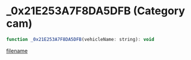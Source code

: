 # _0x21E253A7F8DA5DFB (Category cam)

```js
function _0x21E253A7F8DA5DFB(vehicleName: string): void
```

[filename](_0x21E253A7F8DA5DFB_m.md ':include')